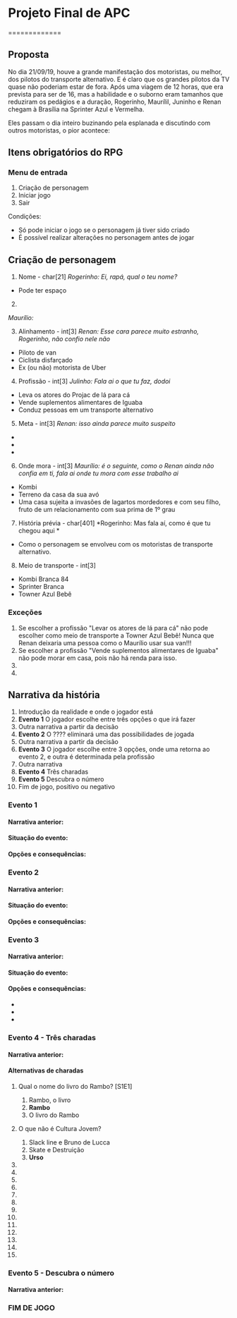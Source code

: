 # Projeto Final de APC
=============

Proposta
-------------

No dia 21/09/19, houve a grande manifestação dos motoristas, ou melhor, dos pilotos do transporte alternativo. E é claro que os grandes pilotos da TV quase não poderiam estar de fora. Após uma viagem de 12 horas, que era prevista para ser de 16, mas a habilidade e o suborno eram tamanhos que reduziram os pedágios e a duração, Rogerinho, Maurílil, Juninho e Renan chegam à Brasília na Sprinter Azul e Vermelha. 

Eles passam o dia inteiro buzinando pela esplanada e discutindo com outros motoristas, o pior acontece: 

Itens obrigatórios do RPG
-------------

### Menu de entrada
1. Criação de personagem
2. Iniciar jogo
3. Sair

Condições:
* Só pode iniciar o jogo se o personagem já tiver sido criado
* É possível realizar alterações no personagem antes de jogar

Criação de personagem
-------------

1. Nome - char[21]
*Rogerinho: Ei, rapá, qual o teu nome?*
- Pode ter espaço

2. 
*Maurílio:*

3. Alinhamento - int[3]
*Renan: Esse cara parece muito estranho, Rogerinho, não confio nele não*
* Piloto de van
* Ciclista disfarçado
* Ex (ou não) motorista de Uber

4. Profissão - int[3]
*Julinho: Fala ai o que tu faz, dodoi*
* Leva os atores do Projac de lá para cá
* Vende suplementos alimentares de Iguaba
* Conduz pessoas em um transporte alternativo

5. Meta - int[3]
*Renan: isso ainda parece muito suspeito*
*
*
*

6. Onde mora - int[3]
*Maurílio: é o seguinte, como o Renan ainda não confia em ti, fala ai onde tu mora com esse trabalho ai*
* Kombi
* Terreno da casa da sua avó
* Uma casa sujeita a invasões de lagartos mordedores e com seu filho, fruto de um relacionamento com sua prima de 1º grau

7. História prévia - char[401]
*Rogerinho: Mas fala aí, como é que tu chegou aqui *
- Como o personagem se envolveu com os motoristas de transporte alternativo.

8. Meio de transporte - int[3]

* Kombi Branca 84
* Sprinter Branca
* Towner Azul Bebê

### Exceções
1. Se escolher a profissão "Levar os atores de lá para cá" não pode escolher como meio de transporte a Towner Azul Bebê! Nunca que Renan deixaria uma pessoa como o Maurílio usar sua van!!!
2. Se escolher a profissão "Vende suplementos alimentares de Iguaba" não pode morar em casa, pois não há renda para isso.
3. 
4. 

Narrativa da história
------------

1. Introdução da realidade e onde o jogador está
2. **Evento 1** O jogador escolhe entre três opções o que irá fazer
3. Outra narrativa a partir da decisão
4. **Evento 2** O ???? eliminará uma das possibilidades de jogada
5. Outra narrativa a partir da decisão
6. **Evento 3** O jogador escolhe entre 3 opções, onde uma retorna ao evento 2, e outra é determinada pela profissão
7. Outra narrativa
8. **Evento 4** Três charadas
9. **Evento 5** Descubra o número
10. Fim de jogo, positivo ou negativo

### Evento 1

#### Narrativa anterior:

#### Situação do evento:

#### Opções e consequências:

### Evento 2

#### Narrativa anterior:

#### Situação do evento:

#### Opções e consequências:

### Evento 3

#### Narrativa anterior:

#### Situação do evento:

#### Opções e consequências:
* 
* 
* 

### Evento 4 - Três charadas

#### Narrativa anterior:

#### Alternativas de charadas

1. Qual o nome do livro do Rambo? [S1E1]

    1. Rambo, o livro
    2. **Rambo**
    3. O livro do Rambo

2. O que não é Cultura Jovem?

    1. Slack line e Bruno de Lucca
    2. Skate e Destruição
    3. **Urso**

3. 
4. 
5. 
6. 
7. 
8. 
9. 
10. 
11. 
12. 
13. 
14. 
15. 

### Evento 5 - Descubra o número

#### Narrativa anterior:

### FIM DE JOGO